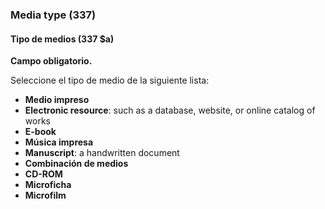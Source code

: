 ### Media type (337)

#### Tipo de medios (337 $a)

**Campo obligatorio.**

Seleccione el tipo de medio de la siguiente lista:

- **Medio impreso**
- **Electronic resource**: such as a database, website, or online catalog of works
- **E-book**
- **Música impresa**
- **Manuscript**: a handwritten document
- **Combinación de medios**
- **CD-ROM**
- **Microficha**
- **Microfilm**
